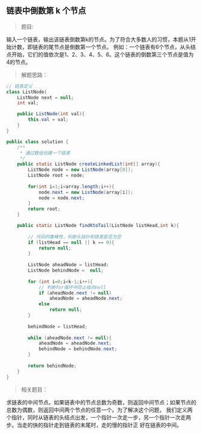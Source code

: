 <link href="markdown.css" rel="stylesheet"></link>

## 链表中倒数第 k 个节点
>题目: 

输入一个链表，输出该链表倒数第k的节点。为了符合大多数人的习惯，本题从1开始计数，即链表的尾节点是倒数第一个节点。
例如：一个链表有6个节点，从头结点开始，它们的值依次是1、2、3、4、5、6。这个链表的倒数第三个节点是值为4的节点。  
> 解题思路：


```java
// 链表定义
class ListNode{
    ListNode next = null;
    int val;

    public ListNode(int val){
        this.val = val;
    }
}

public class solution {
    /**
     * 通过数组创建一个链表
     */
    public static ListNode createLinkedList(int[] array){
        ListNode node = new ListNode(array[0]);
        ListNode root = node;
        
        for(int i=1;i<array.length;i++){
            node.next = new ListNode(array[i]);
            node = node.next;
        }
        return root;
    }

    public static ListNode findKtoTail(ListNode listHead,int k){
        
        // 代码的鲁棒性，判断头指针和链表是否为空
        if (listHead == null || k == 0){
            return null;
        }
        
        ListNode aheadNode = listHead;
        ListNode behindNode =  null;
        
        for (int i=0;i<k-1;i++){
            // 判断for循环中防止指向null
            if (aheadNode.next != null)
                aheadNode = aheadNode.next;
            else 
                return null;
        }
        
        behindNode = listHead;
        
        while (aheadNode.next != null){
            aheadNode = aheadNode.next;
            behindNode = behindNode.next;
        }
        
        return behindNode;
    }
}

```

> 相关题目：

求链表的中间节点。如果链表中的节点总数为奇数，则返回中间节点；如果节点的总数为偶数，则返回中间两个节点的任意一个。为了解决这个问题，
我们定义两个指针，同时从链表的头结点出发，一个指针一次走一步，另一个指针一次走两步。当走的快的指针走到链表的末尾时，走的慢的指针正
好在链表的中间。